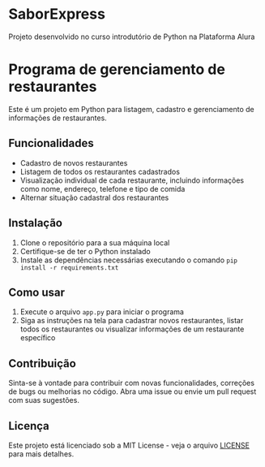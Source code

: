 # SaborExpress
Projeto desenvolvido no curso introdutório de Python na Plataforma Alura

# Programa de gerenciamento de restaurantes

Este é um projeto em Python para listagem, cadastro e gerenciamento de informações de restaurantes. 

## Funcionalidades

- Cadastro de novos restaurantes
- Listagem de todos os restaurantes cadastrados
- Visualização individual de cada restaurante, incluindo informações como nome, endereço, telefone e tipo de comida
- Alternar situação cadastral dos restaurantes

## Instalação

1. Clone o repositório para a sua máquina local
2. Certifique-se de ter o Python instalado
3. Instale as dependências necessárias executando o comando `pip install -r requirements.txt`

## Como usar

1. Execute o arquivo `app.py` para iniciar o programa
2. Siga as instruções na tela para cadastrar novos restaurantes, listar todos os restaurantes ou visualizar informações de um restaurante específico

## Contribuição

Sinta-se à vontade para contribuir com novas funcionalidades, correções de bugs ou melhorias no código. Abra uma issue ou envie um pull request com suas sugestões.

## Licença

Este projeto está licenciado sob a MIT License - veja o arquivo [LICENSE](LICENSE) para mais detalhes.
